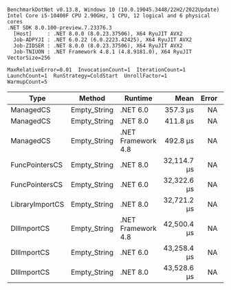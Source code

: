 ```

BenchmarkDotNet v0.13.8, Windows 10 (10.0.19045.3448/22H2/2022Update)
Intel Core i5-10400F CPU 2.90GHz, 1 CPU, 12 logical and 6 physical cores
.NET SDK 8.0.100-preview.7.23376.3
  [Host]     : .NET 8.0.0 (8.0.23.37506), X64 RyuJIT AVX2
  Job-ADPYJI : .NET 6.0.22 (6.0.2223.42425), X64 RyuJIT AVX2
  Job-ZIDSER : .NET 8.0.0 (8.0.23.37506), X64 RyuJIT AVX2
  Job-TNIUON : .NET Framework 4.8.1 (4.8.9181.0), X64 RyuJIT VectorSize=256

MaxRelativeError=0.01  InvocationCount=1  IterationCount=1  
LaunchCount=1  RunStrategy=ColdStart  UnrollFactor=1  
WarmupCount=5  

```
| Type            | Method       | Runtime            | Mean        | Error | Median      | Min         | Max         | Allocated |
|---------------- |------------- |------------------- |------------:|------:|------------:|------------:|------------:|----------:|
| ManagedCS       | Empty_String | .NET 6.0           |    357.3 μs |    NA |    357.3 μs |    357.3 μs |    357.3 μs |     640 B |
| ManagedCS       | Empty_String | .NET 8.0           |    411.8 μs |    NA |    411.8 μs |    411.8 μs |    411.8 μs |     400 B |
| ManagedCS       | Empty_String | .NET Framework 4.8 |    492.8 μs |    NA |    492.8 μs |    492.8 μs |    492.8 μs |         - |
| FuncPointersCS  | Empty_String | .NET 8.0           | 32,114.7 μs |    NA | 32,114.7 μs | 32,114.7 μs | 32,114.7 μs |     448 B |
| FuncPointersCS  | Empty_String | .NET 6.0           | 32,322.6 μs |    NA | 32,322.6 μs | 32,322.6 μs | 32,322.6 μs |     688 B |
| LibraryImportCS | Empty_String | .NET 8.0           | 32,721.2 μs |    NA | 32,721.2 μs | 32,721.2 μs | 32,721.2 μs |     400 B |
| DllImportCS     | Empty_String | .NET Framework 4.8 | 42,500.4 μs |    NA | 42,500.4 μs | 42,500.4 μs | 42,500.4 μs |         - |
| DllImportCS     | Empty_String | .NET 6.0           | 43,258.4 μs |    NA | 43,258.4 μs | 43,258.4 μs | 43,258.4 μs |     640 B |
| DllImportCS     | Empty_String | .NET 8.0           | 43,528.6 μs |    NA | 43,528.6 μs | 43,528.6 μs | 43,528.6 μs |     400 B |
